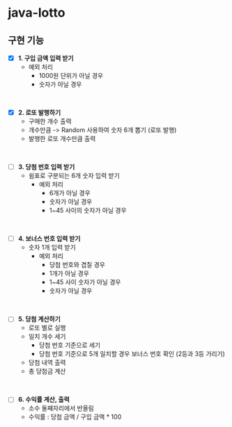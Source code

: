 # java-lotto

## 구현 기능

- [x] **1. 구입 금액 입력 받기**
  - 예외 처리
    - 1000원 단위가 아닐 경우
    - 숫자가 아닐 경우

<br>

- [x] **2. 로또 발행하기**
  - 구매한 개수 출력
  - 개수만큼 -> Random 사용하여 숫자 6개 뽑기 (로또 발행)
  - 발행한 로또 개수만큼 출력

<br>

- [ ] **3. 당첨 번호 입력 받기**
  - 쉼표로 구분되는 6개 숫자 입력 받기
    - 예외 처리
      - 6개가 아닐 경우
      - 숫자가 아닐 경우
      - 1~45 사이의 숫자가 아닐 경우

<br>

- [ ] **4. 보너스 번호 입력 받기**
  - 숫자 1개 입력 받기
    - 예외 처리
      - 당첨 번호와 겹칠 경우
      - 1개가 아닐 경우
      - 1~45 사이 숫자가 아닐 경우
      - 숫자가 아닐 경우

<br>

- [ ] **5. 당첨 계산하기**
  - 로또 별로 실행
  - 일치 개수 세기
    - 당첨 번호 기준으로 세기
    - 당첨 번호 기준으로 5개 일치할 경우 보너스 번호 확인 (2등과 3등 가리기)
  - 당첨 내역 출력
  - 총 당첨금 계산

<br>

- [ ] **6. 수익률 계산, 출력**
  - 소수 둘째자리에서 반올림
  - 수익률 : 당첨 금액 / 구입 금액 * 100
